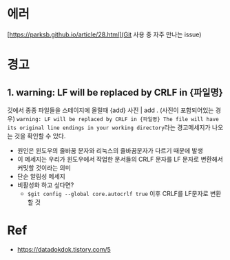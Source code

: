 # 에러
[https://parksb.github.io/article/28.html](Git 사용 중 자주 만나는 issue)

# 경고

## 1. warning: LF will be replaced by CRLF in {파일명} 
깃에서 종종 파일들을 스테이지에 올릴때 {add} 사진 | add . (사진이 포함되어있는 경우)
``warning: LF will be replaced by CRLF in {파일명}
The file will have its original line endings in your working directory``라는 경고메세지가 나오는 것을 확인할 수 있다.

- 원인은 윈도우의 줄바꿈 문자와 리눅스의 줄바꿈문자가 다르기 때문에 발생
- 이 메세지는 우리가 윈도우에서 작업한 문서들의 CRLF 문자를 LF 문자로 변환해서 커밋할 것이라는 의미
- 단순 알림성 메세지
- 비활성화 하고 싶다면?
    - ``$git config --global core.autocrlf true`` 이후 CRLF를 LF문자로 변환 할 것

# Ref
- https://datadokdok.tistory.com/5

